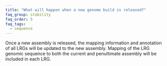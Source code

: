 ```yaml
---
title: "What will happen when a new genome build is released?"
faq_group: stability
faq_order: 5
faq_tags:
  - sequence
---
```


Once a new assembly is released, the mapping information and annotation of all LRGs will be updated to the new assembly. Mapping of the LRG genomic sequence to both the current and penultimate assembly will be included in each LRG.

